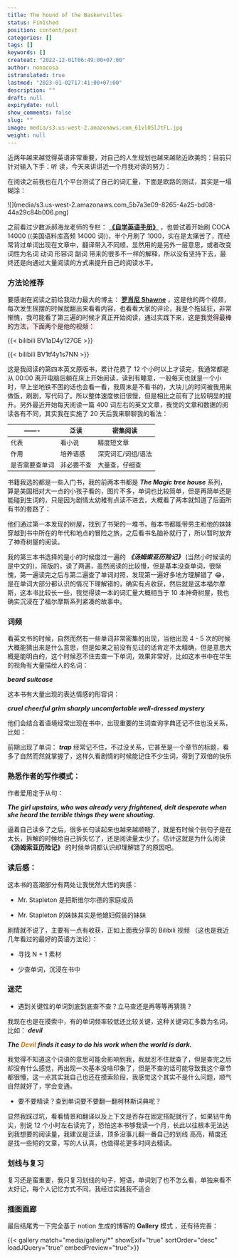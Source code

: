 ```yaml
---
title: The hound of the Baskervilles
status: Finished
position: content/post
categories: []
tags: []
keywords: []
createat: "2022-12-01T06:49:00+07:00"
author: nonacosa
istranslated: true
lastmod: "2023-01-02T17:41:00+07:00"
description: ""
draft: null
expirydate: null
show_comments: false
slug: ""
image: media/s3.us-west-2.amazonaws.com_61vl05lJtFL.jpg
weight: null
---
```


近两年越来越觉得英语非常重要，对自己的人生规划也越来越贴近欧美的：目前只针对输入下手：听 读，今天来讲讲近一个月我对读的努力：

在阅读之前我也在几个平台测试了自己的词汇量，下面是欧路的测试，其实是一塌糊涂：

<!--more-->![](media/s3.us-west-2.amazonaws.com_5b7a3e09-8265-4a25-bd08-44a29c84b006.png)

之前看过少数派郝海龙老师的专栏： **[《自学英语手册》](https://sspai.com/series/77)** ，也尝试着开始刷 COCA 14000 ((美国语料库高频 14000 词))，半个月刷了 1000，实在是太痛苦了，而经常背过单词出现在文章中，翻译带入不同顺，显然用的是另外一层意思，或者改变词性为名词 动词 形容词 副词 带来的很多不一样的解释，所以没有坚持下去，最终还是向通过大量阅读的方式来提升自己的阅读水平。

### 方法论推荐

要感谢在阅读之前给我动力最大的博主： **[罗肖尼 Shawne](https://space.bilibili.com/323794482)** ，这是他的两个视频，每次发生摇摆的时候就翻出来看看内容，也看看大家的评论，我是个拖延狂，非常惭愧，我可能看了第三遍的时候才真正开始阅读，通过实践下来，<span style="background-color: rgba(253, 235, 236, 1);">这是我觉得最棒的方法，下面两个是他的视频：</span>

{{< bilibili BV1aD4y127GE >}}

{{< bilibili BV1tf4y1s7NN >}}

这是我阅读的第四本英文原版书，累计花费了 12 个小时以上才读完，我通常都是从 00:00 离开电脑后躺在床上开始阅读，读到有睡意，一般每天也就是一个小时，早上坐地铁不困的话也会看一看，我周末是不看书的，大块儿的时间被我用来做饭，刷剧，写代码了。所以整体速度依旧很慢，但是相比之前有了比较明显的提升。另外最近开始每天阅读一篇 400 词左右的英文文章，我觉的文章和数据的阅读各有不同，其实我在实施了 20 天后我来聊聊我的看法：

| ——-            | 泛读       | 密集阅读           |
| -------------- | ---------- | ------------------ |
| 代表           | 看小说     | 精度短文章         |
| 作用           | 培养语感   | 深究词汇/词组/语法 |
| 是否需要查单词 | 非必要不查 | 大量查，仔细查     |

<!--more-->

书籍我选的都是一些入门书，我的前两本书都是 **_The Magic tree house_** 系列，算是美国相对大一点的小孩子看的，图片不多，单词也比较简单，但是再简单还是能碰到生词的，只是因为剧情太幼稚有点读不进去，大概看了两本就知道了后面所有书的套路了：

他们通过第一本发现的树屋，找到了书架的一堆书，每本书都能带男主和他的妹妹穿越到书中所在的年代和地点的冒险之旅，之后看书名脑补就行了，所以暂时放弃了神奇树屋的阅读。

我的第三本书选择的是小的时候度过一遍的 **_《汤姆索亚历险记》_** (当然小时候读的是中文的)，简版的，读了两遍，虽然阅读的比较慢，但是基本没查单词，很惭愧，第一遍读完之后与第二遍查了单词对照，发现第一遍好多地方理解错了 😂，是在单词大部分都认识的情况下理解错的，确实有点收获，然后就是这本福尔摩斯，这本书比较长一些，我觉得读一本的词汇量大概相当于 10 本神奇树屋，我也确实沉浸在了福尔摩斯系列紧凑的故事中。

### 词频

看英文书的时候，自然而然有一些单词非常密集的出现，当他出现 4 - 5 次的时候大概能猜出来是什么意思，但是如果之前没有见过的话肯定不太精确，但是意思大概是能明白的，这个时候忍不住去查一下单词，效果非常好，比如这本书中在华生的视角有大量描绘人的名词：

**_beard suitcase_**

这本书有大量出现的表达情感的形容词：

**_cruel cheerful grim sharply uncomfortable well-dressed mystery_**

他们会结合着语境经常出现在书中，出现重要的生词查询字典还记不住也没关系，比如：

前期出现了单词： **_trap_** 经常记不住，不过没关系，它甚至是一个章节的标题，看多了自然而然就掌握了，这样久看剧情的时候能记住不少生词，得到了双倍的快乐

### 熟悉作者的写作模式：

作者爱用定于从句：

**_The girl upstairs, who was already very frightened, delt desperate when she heard the terrible things they were shouting._**

逼着自己读多了之后，很多长句读起来也越来越顺畅了，就是有时候个别句子是在太长，拆解的时候给自己拆失忆了，还是阅读量太少了。估计这就是为什么阅读 **《汤姆索亚历险记》** 的时候单词都认识却理解错了的原因吧。

### 读后感：

这本书的高潮部分有两处让我恍然大悟的爽感：

- Mr. Stapleton 是把斯维尔尔德的家庭成员

- Mr. Stapleton 的妹妹其实是他媳妇假装的妹妹

剧情就不说了，主要有一点有收获，正如上面我分享的 Bilibili 视频 （这也是我近几年看过的最好的英语方法论）：

- 寻找 N + 1 素材

- 少查单词，沉浸在书中

### 迷茫

- 遇到关键性的单词到底到底查不查？立马查还是再等等再猜猜？

我现在也是在摸索中，有的单词频率较低还比较关键，这种关键词汇多数为名词，比如： **_devil_**

**_The_** <span style="color: rgba(217, 115, 13, 1);"> **_Devil_** </span> **_finds it easy to do his work when the world is dark._**

我觉得不知道这个词语的意思可能会影响到我，我就忍不住就查了，但是查完之后却没有什么感觉，再出现一次基本没啥印象了，但是不查的话可能导致我这个章节都很懵，这一点其实我自己也还在摸索阶段，我感觉这个其实不是什么问题，顺气自然就好了，学会变通。

- 要不要精读？查到单词要不要翻一翻柯林斯词典呢？

显然我踩过坑，看看情景和翻译以及上下文是否存在固定搭配就行了，如果钻牛角尖，别说 12 个小时左右读完了，恐怕这本书够我读一个月，长此以往根本无法达到我想要的阅读量，我建议是泛读，顶多没事儿翻一番自己的划线 高亮，精度还是找一些短的文章，写的人认真，也值得花更多时间去精读。

### 划线与复习

复习还是蛮重要，我只复习划线的句子，短语，单词划了也不怎么看，单独来看不太好记，每个人记忆方式不同，我经过实践我不适合

### 插图画廊

最后结尾秀一下完全基于 notion 生成的博客的 **Gallery** 模式 ，还有待完善：

{{< gallery match="media/gallery/*" showExif="true"  sortOrder="desc"  loadJQuery="true" embedPreview="true">}}
